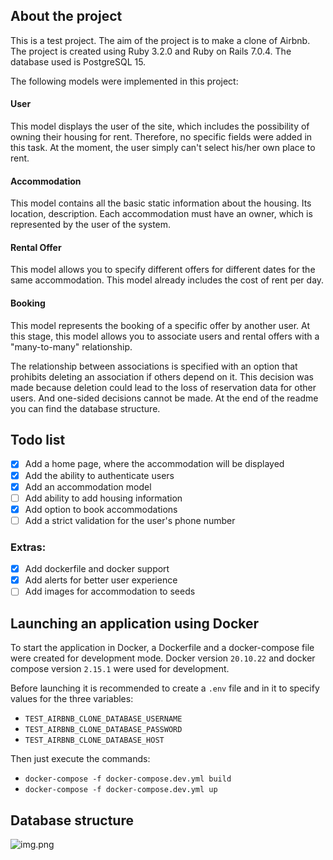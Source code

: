 ## About the project

This is a test project. The aim of the project is to make a clone of Airbnb. The project is created using Ruby 3.2.0 and Ruby on Rails 7.0.4. The database used is PostgreSQL 15.

The following models were implemented in this project:

#### User

This model displays the user of the site, which includes the possibility of owning their housing for rent. Therefore, no specific fields were added in this task. At the moment, the user simply can't select his/her own place to rent.

#### Accommodation

This model contains all the basic static information about the housing. Its location, description. Each accommodation must have an owner, which is represented by the user of the system.

#### Rental Offer

This model allows you to specify different offers for different dates for the same accommodation. This model already includes the cost of rent per day.

#### Booking

This model represents the booking of a specific offer by another user. At this stage, this model allows you to associate users and rental offers with a "many-to-many" relationship.

The relationship between associations is specified with an option that prohibits deleting an association if others depend on it. This decision was made because deletion could lead to the loss of reservation data for other users. And one-sided decisions cannot be made. At the end of the readme you can find the database structure.

## Todo list

- [x] Add a home page, where the accommodation will be displayed
- [x] Add the ability to authenticate users
- [x] Add an accommodation model
- [ ] Add ability to add housing information
- [x] Add option to book accommodations
- [ ] Add a strict validation for the user's phone number

### Extras:

- [x] Add dockerfile and docker support
- [x] Add alerts for better user experience
- [ ] Add images for accommodation to seeds

## Launching an application using Docker

To start the application in Docker, a Dockerfile and a docker-compose file were created for development mode.
Docker version `20.10.22` and docker compose version `2.15.1` were used for development.

Before launching it is recommended to create a `.env` file and in it to specify values for the three variables:
- `TEST_AIRBNB_CLONE_DATABASE_USERNAME`
- `TEST_AIRBNB_CLONE_DATABASE_PASSWORD`
- `TEST_AIRBNB_CLONE_DATABASE_HOST`

Then just execute the commands:

- `docker-compose -f docker-compose.dev.yml build`
- `docker-compose -f docker-compose.dev.yml up`

## Database structure

![img.png](img.png)
